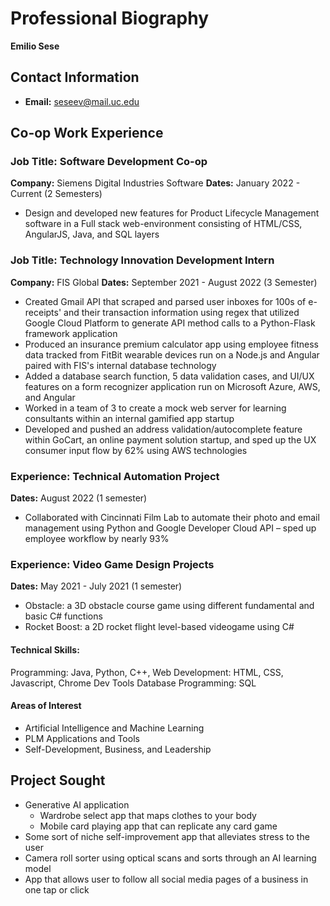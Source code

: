 # Professional Biography
**Emilio Sese**
## Contact Information
- **Email:** seseev@mail.uc.edu
## Co-op Work Experience
### Job Title: Software Development Co-op
**Company:** Siemens Digital Industries Software
**Dates:** January 2022 - Current (2 Semesters)
- Design and developed new features for Product Lifecycle Management software in a Full stack web-environment consisting of HTML/CSS, AngularJS, Java, and SQL layers
### Job Title: Technology Innovation Development Intern
**Company:** FIS Global 
**Dates:** September 2021 - August 2022 (3 Semester)
- Created Gmail API that scraped and parsed user inboxes for 100s of e-receipts' and their transaction information using regex that utilized Google Cloud Platform to generate API method calls to a Python-Flask framework application
- Produced an insurance premium calculator app using employee fitness data tracked from FitBit wearable devices run on a Node.js and Angular paired with FIS's internal database technology
- Added a database search function, 5 data validation cases, and UI/UX features on a form recognizer application run on Microsoft Azure, AWS, and Angular
- Worked in a team of 3 to create a mock web server for learning consultants within an internal gamified app startup
- Developed and pushed an address validation/autocomplete feature within GoCart, an online payment solution startup, and sped up the UX consumer input flow by 62% using AWS technologies
### Experience: Technical Automation Project
**Dates:** August 2022 (1 semester)
- Collaborated with Cincinnati Film Lab to automate their photo and email management using Python and Google Developer Cloud API – sped up employee workflow by nearly 93%
### Experience: Video Game Design Projects
**Dates:** May 2021 - July 2021 (1 semester)
- Obstacle: a 3D obstacle course game using different fundamental and basic C# functions
- Rocket Boost: a 2D rocket flight level-based videogame using C#

#### Technical Skills:
Programming:  Java, Python, C++, 
Web Development: HTML, CSS, Javascript, Chrome Dev Tools
Database Programming: SQL

#### Areas of Interest
- Artificial Intelligence and Machine Learning
- PLM Applications and Tools
- Self-Development, Business, and Leadership

## Project Sought
- Generative AI application
  - Wardrobe select app that maps clothes to your body
  - Mobile card playing app that can replicate any card game
- Some sort of niche self-improvement app that alleviates stress to the user
- Camera roll sorter using optical scans and sorts through an AI learning model
- App that allows user to follow all social media pages of a business in one tap or click
